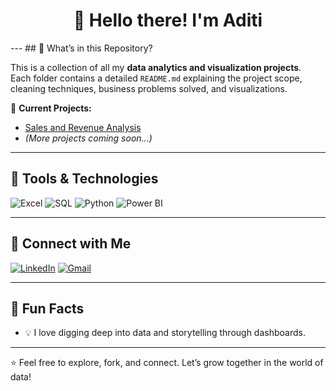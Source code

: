 <h1 align="center">👋 Hello there! I'm Aditi</h1>
---
## 📂 What’s in this Repository?

This is a collection of all my **data analytics and visualization projects**.  
Each folder contains a detailed `README.md` explaining the project scope, cleaning techniques, business problems solved, and visualizations.

📁 **Current Projects:**
- [Sales and Revenue Analysis](https://github.com/hello-aditi/power-bi-dashboards/tree/main/Sales%20and%20Revenue%20Analyisis)
- *(More projects coming soon...)*

---

## 💼 Tools & Technologies
![Excel](https://img.shields.io/badge/Excel-217346?style=for-the-badge&logo=microsoft-excel&logoColor=white)
![SQL](https://img.shields.io/badge/SQL-003B57?style=for-the-badge&logo=postgresql&logoColor=white)
![Python](https://img.shields.io/badge/Python-FFD43B?style=for-the-badge&logo=python&logoColor=blue)
![Power BI](https://img.shields.io/badge/Power%20BI-F2C811?style=for-the-badge&logo=powerbi&logoColor=black)

---

## 🔗 Connect with Me

[![LinkedIn](https://img.shields.io/badge/LinkedIn-blue?style=for-the-badge&logo=linkedin)](https://www.linkedin.com/in/your-link/)
[![Gmail](https://img.shields.io/badge/Gmail-D14836?style=for-the-badge&logo=gmail&logoColor=white)](mailto:your.email@gmail.com)

---

## 🌱 Fun Facts
- 💡 I love digging deep into data and storytelling through dashboards.

---

⭐ Feel free to explore, fork, and connect. Let’s grow together in the world of data!

